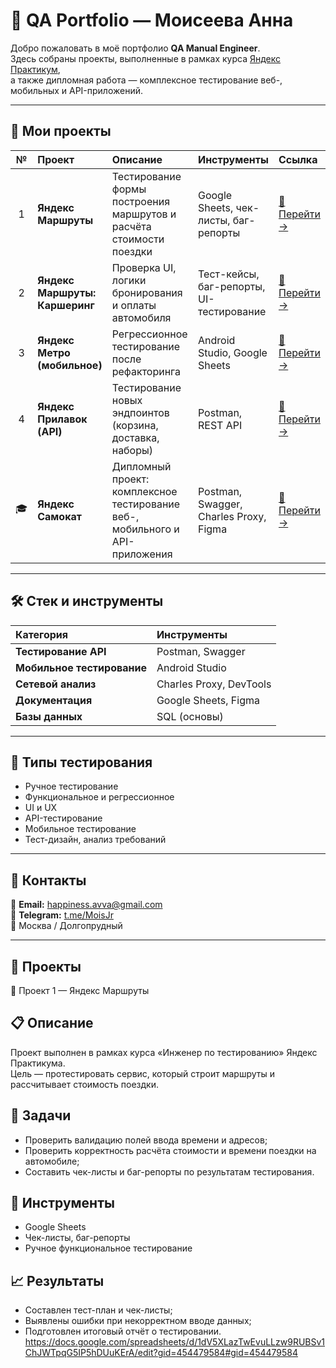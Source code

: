 # 🎯 QA Portfolio — Моисеева Анна

Добро пожаловать в моё портфолио **QA Manual Engineer**.  
Здесь собраны проекты, выполненные в рамках курса [Яндекс Практикум](https://practicum.yandex.ru/),  
а также дипломная работа — комплексное тестирование веб-, мобильных и API-приложений.

---

## 📘 Мои проекты

| № | Проект | Описание | Инструменты | Ссылка |
|:-:|:--------|:-----------|:-------------|:--------|
| 1 | **Яндекс Маршруты** | Тестирование формы построения маршрутов и расчёта стоимости поездки | Google Sheets, чек-листы, баг-репорты | [🔗 Перейти →](./Project_1_Yandex_Routes) |
| 2 | **Яндекс Маршруты: Каршеринг** | Проверка UI, логики бронирования и оплаты автомобиля | Тест-кейсы, баг-репорты, UI-тестирование | [🔗 Перейти →](./Project_2_Yandex_Carsharing) |
| 3 | **Яндекс Метро (мобильное)** | Регрессионное тестирование после рефакторинга | Android Studio, Google Sheets | [🔗 Перейти →](./Project_3_Yandex_Metro) |
| 4 | **Яндекс Прилавок (API)** | Тестирование новых эндпоинтов (корзина, доставка, наборы) | Postman, REST API | [🔗 Перейти →](./Project_4_Yandex_Prilavok) |
| 🎓 | **Яндекс Самокат** | Дипломный проект: комплексное тестирование веб-, мобильного и API-приложения | Postman, Swagger, Charles Proxy, Figma | [🔗 Перейти →](./Final_Project_Yandex_Scooter) |

---

## 🛠 Стек и инструменты

| Категория | Инструменты |
|:-----------|:------------|
| **Тестирование API** | Postman, Swagger |
| **Мобильное тестирование** | Android Studio |
| **Сетевой анализ** | Charles Proxy, DevTools |
| **Документация** | Google Sheets, Figma |
| **Базы данных** | SQL (основы) |

---

## 🧠 Типы тестирования
- Ручное тестирование  
- Функциональное и регрессионное  
- UI и UX  
- API-тестирование  
- Мобильное тестирование  
- Тест-дизайн, анализ требований  

---

## 💬 Контакты
📩 **Email:** happiness.avva@gmail.com  
💬 **Telegram:** [t.me/MoisJr](https://t.me/MoisJr)  
📍 Москва / Долгопрудный  

---

## 📘 Проекты

🚗 Проект 1 — Яндекс Маршруты

## 📋 Описание
Проект выполнен в рамках курса «Инженер по тестированию» Яндекс Практикума.  
Цель — протестировать сервис, который строит маршруты и рассчитывает стоимость поездки.

## 🎯 Задачи
- Проверить валидацию полей ввода времени и адресов;
- Проверить корректность расчёта стоимости и времени поездки на автомобиле;
- Составить чек-листы и баг-репорты по результатам тестирования.

## 🧰 Инструменты
- Google Sheets  
- Чек-листы, баг-репорты  
- Ручное функциональное тестирование  

## 📈 Результаты
- Составлен тест-план и чек-листы;
- Выявлены ошибки при некорректном вводе данных;
- Подготовлен итоговый отчёт о тестировании.
https://docs.google.com/spreadsheets/d/1dV5XLazTwEvuLLzw9RUBSv1ChJWTpqG5IP5hDUuKErA/edit?gid=454479584#gid=454479584
